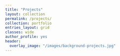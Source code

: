 ```yaml
---
title: "Projects"
layout: collection
permalink: /projects/
collection: portfolio
entries_layout: grid
classes: wide
author_profile: yes
header:
  overlay_image: "/images/background-projects.jpg"
---
```



